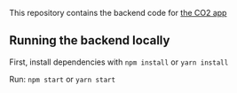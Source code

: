 This repository contains the backend code for [the CO2 app](https://github.com/tommisoikkeli/CO2-app-ui)

## Running the backend locally

First, install dependencies with `npm install` or `yarn install`

Run: `npm start` or `yarn start`